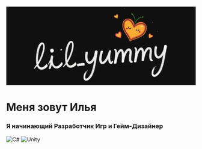 ![Header](https://github.com/lilYummy228/lilYummy228/blob/main/Assets/Title.jpg)

# Меня зовут Илья
### Я начинающий Разработчик Игр и Гейм-Дизайнер

![C#](https://img.shields.io/badge/-C%23-090909?style=for-the-badge&logo=csharp)
![Unity](https://img.shields.io/badge/-Unity-090909?style=for-the-badge&logo=unity)